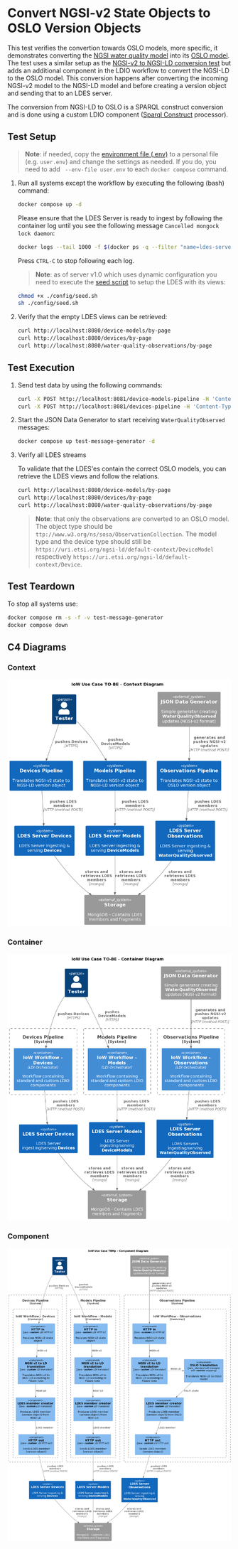 # Convert NGSI-v2 State Objects to OSLO Version Objects
This test verifies the convertion towards OSLO models, more specific, it demonstrates converting the [NGSI water quality model](https://github.com/smart-data-models/dataModel.WaterQuality) into its [OSLO model](https://data.vlaanderen.be/standaarden/kandidaat-standaard/vocabularium-en-applicatieprofiel-oslo-waterkwaliteit.html). The test uses a similar setup as the [NGSI-v2 to NGSI-LD conversion test](../014.workbench-ngsi-v2-to-ngsi-ld/README.md) but adds an additional component in the LDIO workflow to convert the NGSI-LD to the OSLO model. This conversion happens after converting the incoming NGSI-v2 model to the NGSI-LD model and before creating a version object and sending that to an LDES server.

The conversion from NGSI-LD to OSLO is a SPARQL construct conversion and is done using a custom LDIO component ([Sparql Construct](https://www.w3.org/TR/rdf-sparql-query/#construct) processor).

## Test Setup
> **Note**: if needed, copy the [environment file (.env)](./.env) to a personal file (e.g. `user.env`) and change the settings as needed. If you do, you need to add ` --env-file user.env` to each `docker compose` command.

1. Run all systems except the workflow by executing the following (bash) command:
    ```bash
    docker compose up -d
    ```
   Please ensure that the LDES Server is ready to ingest by following the container log until you see the following message `Cancelled mongock lock daemon`:
    ```bash
    docker logs --tail 1000 -f $(docker ps -q --filter "name=ldes-server$")
    ```
   Press `CTRL-C` to stop following each log.

   > **Note**: as of server v1.0 which uses dynamic configuration you need to execute the [seed script](./config/seed.sh) to setup the LDES with its views:
   ```bash
   chmod +x ./config/seed.sh
   sh ./config/seed.sh
   ```

2. Verify that the empty LDES views can be retrieved:
    ```bash
    curl http://localhost:8080/device-models/by-page
    curl http://localhost:8080/devices/by-page
    curl http://localhost:8080/water-quality-observations/by-page
    ```

## Test Execution
1. Send test data by using the following commands:
    ```bash
    curl -X POST http://localhost:8081/device-models-pipeline -H 'Content-Type: application/json' -d '@data/model.json' 
    curl -X POST http://localhost:8081/devices-pipeline -H 'Content-Type: application/json' -d '@data/device.json' 
    ```
2. Start the JSON Data Generator to start receiving `WaterQualityObserved` messages:
    ```bash
    docker compose up test-message-generator -d
    ```

3. Verify all LDES streams

   To validate that the LDES'es contain the correct OSLO models, you can retrieve the LDES views and follow the relations.
     ```bash
     curl http://localhost:8080/device-models/by-page
     curl http://localhost:8080/devices/by-page
     curl http://localhost:8080/water-quality-observations/by-page
     ```

   > **Note**: that only the observations are converted to an OSLO model. The object type should be `ttp://www.w3.org/ns/sosa/ObservationCollection`. The model type and the device type should still be `https://uri.etsi.org/ngsi-ld/default-context/DeviceModel` respectively `https://uri.etsi.org/ngsi-ld/default-context/Device`.

## Test Teardown
To stop all systems use:
```bash
docker compose rm -s -f -v test-message-generator
docker compose down
```

## C4 Diagrams

### Context
![context](./artwork/iow-to-be.context.png)

### Container
![container](./artwork/iow-to-be.container.png)

### Component
![component](./artwork/iow-to-be.component.png)
